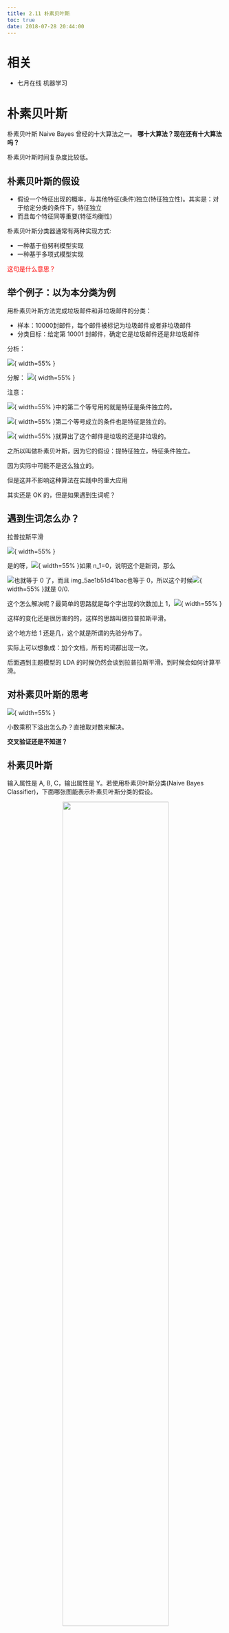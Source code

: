 ```yaml
---
title: 2.11 朴素贝叶斯
toc: true
date: 2018-07-28 20:44:00
---
```



# 相关


* 七月在线 机器学习


# 朴素贝叶斯


朴素贝叶斯 Naive Bayes 曾经的十大算法之一。 **哪十大算法？现在还有十大算法吗？**

朴素贝叶斯时间复杂度比较低。


## 朴素贝叶斯的假设

- 假设一个特征出现的概率，与其他特征(条件)独立(特征独立性)。其实是：对于给定分类的条件下，特征独立
- 而且每个特征同等重要(特征均衡性)


朴素贝叶斯分类器通常有两种实现方式:

- 一种基于伯努利模型实现
- 一种基于多项式模型实现

<span style="color:red;">这句是什么意思？</span>


## 举个例子：以为本分类为例


用朴素贝叶斯方法完成垃圾邮件和非垃圾邮件的分类：

- 样本：10000封邮件，每个邮件被标记为垃圾邮件或者非垃圾邮件
- 分类目标：给定第 10001 封邮件，确定它是垃圾邮件还是非垃圾邮件


分析：


![](http://images.iterate.site/blog/image/180728/iCbhIC8g1i.png?imageslim){ width=55% }

分解：
![](http://images.iterate.site/blog/image/180728/0IAI6GH0Fc.png?imageslim){ width=55% }

注意：


![](http://images.iterate.site/blog/image/180728/67DmFCDaI0.png?imageslim){ width=55% }中的第二个等号用的就是特征是条件独立的。




![](http://images.iterate.site/blog/image/180728/EHbGccB8Jk.png?imageslim){ width=55% }第二个等号成立的条件也是特征是独立的。




![](http://images.iterate.site/blog/image/180728/EgaGD86C5d.png?imageslim){ width=55% }就算出了这个邮件是垃圾的还是非垃圾的。


之所以叫做朴素贝叶斯，因为它的假设：提特征独立，特征条件独立。

因为实际中可能不是这么独立的。

但是这并不影响这种算法在实践中的重大应用

其实还是 OK 的，但是如果遇到生词呢？

## 遇到生词怎么办？

拉普拉斯平滑


![](http://images.iterate.site/blog/image/180728/Bc2ekkdcJI.png?imageslim){ width=55% }

是的呀，![](http://images.iterate.site/blog/image/180728/b30951C8H0.png?imageslim){ width=55% }如果 n_1=0，说明这个是新词，那么


![](http://images.iterate.site/blog/image/180728/EeAFCl5G8L.png?imageslim)也就等于 0 了，而且 img_5ae1b51d41bac也等于 0，所以这个时候![](http://images.iterate.site/blog/image/180728/lGdmB1h5GC.png?imageslim){ width=55% }就是 0/0.




这个怎么解决呢？最简单的思路就是每个字出现的次数加上 1，![](http://images.iterate.site/blog/image/180728/7k6cE7E1ei.png?imageslim){ width=55% }

这样的变化还是很厉害的的，这样的思路叫做拉普拉斯平滑。

这个地方给 1 还是几，这个就是所谓的先验分布了。

实际上可以想象成：加个文档，所有的词都出现一次。

后面遇到主题模型的 LDA 的时候仍然会谈到拉普拉斯平滑。到时候会如何计算平滑。


## 对朴素贝叶斯的思考

![](http://images.iterate.site/blog/image/180728/AahDDj0898.png?imageslim){ width=55% }

小数乘积下溢出怎么办？直接取对数来解决。

**交叉验证还是不知道？**




## 朴素贝叶斯

输入属性是 A, B, C，输出属性是 Y。若使用朴素贝叶斯分类(Naive Bayes Classifier)，下面哪张图能表示朴素贝叶斯分类的假设。

<p align="center">
    <img width="70%" height="70%" src="http://images.iterate.site/blog/image/20190915/mS0VHTMFKHC5.jpg?imageslim">
</p>


**C** 朴素贝叶斯分类器是机器学习一个特别质朴而深刻的模型：当要根据多个特征而非一个特征对数据进行分类时，假设这些特征相互独立，然后利用条件概率乘法法则得到每一个分类的概率，选择概率最大的那个作为输出。

回顾一下贝叶斯公式 P(Y|A,B,C) = P(A,B,C|Y) * P(Y) / P(A,B,C)，如果需要求在 A,B,C条件下 Y 的概率，则需要知道先验概率 P(A,B,C)和 P(Y)，和在 Y 条件下，A,B,C的概率。
